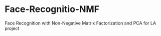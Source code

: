 # Face-Recognitio-NMF
Face Recognition with Non-Negative Matrix Factorization and PCA for LA project
